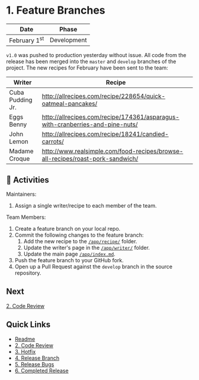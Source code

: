 # 1. Feature Branches

| Date | Phase |
| --- | --- |
|  February 1<sup>st</sup> | Development |

`v1.0` was pushed to production yesterday without issue. All code from the release has been merged into the `master` and `develop` branches of the project. The new recipes for February have been sent to the team:

| Writer | Recipe |
| --- | --- |
| Cuba Pudding Jr. | http://allrecipes.com/recipe/228654/quick-oatmeal-pancakes/ | 
| Eggs Benny | http://allrecipes.com/recipe/174361/asparagus-with-cranberries-and-pine-nuts/ |
| John Lemon | http://allrecipes.com/recipe/18241/candied-carrots/ |
| Madame Croque | http://www.realsimple.com/food-recipes/browse-all-recipes/roast-pork-sandwich/ |

## :running: Activities

Maintainers:

1. Assign a single writer/recipe to each member of the team.

Team Members:

1. Create a feature branch on your local repo.
2. Commit the following changes to the feature branch:
    1. Add the new recipe to the [`/app/recipe/`](/app/recipe/) folder.
    2. Update the writer's page in the [`/app/writer/`](/app/writer/) folder.
    3. Update the main page [`/app/index.md`](/app/index.md).
3. Push the feature branch to your GitHub fork.
4. Open up a Pull Request against the `develop` branch in the source repository.

## Next

[2. Code Review](/2-code-review.md)

## Quick Links

- [Readme](../readme.md)
- [2. Code Review](2-code-review.md)
- [3. Hotfix](3-hotfix.md)
- [4. Release Branch](4-release-branch.md)
- [5. Release Bugs](5-release-bugs.md)
- [6. Completed Release](6-completed-release.md)
